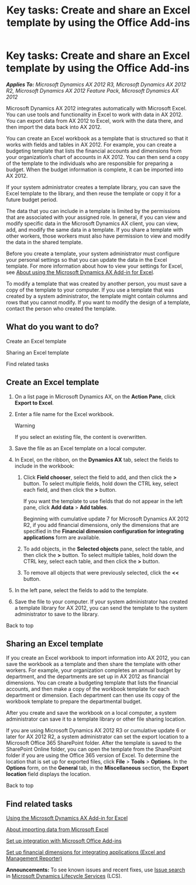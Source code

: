 ﻿---
title: 'Key tasks: Create and share an Excel template by using the Office Add-ins'
TOCTitle: 'Key tasks: Create and share an Excel template by using the Office Add-ins'
ms:assetid: ddd117d5-45aa-4b22-b99b-31d54536dea0
ms:mtpsurl: https://technet.microsoft.com/en-us/library/Hh575254(v=AX.60)
ms:contentKeyID: 39555418
ms.date: 04/30/2014
mtps_version: v=AX.60
f1_keywords:
- Excel
- template
- Office add-in
- spreadsheet
---

# Key tasks: Create and share an Excel template by using the Office Add-ins 


_**Applies To:** Microsoft Dynamics AX 2012 R3, Microsoft Dynamics AX 2012 R2, Microsoft Dynamics AX 2012 Feature Pack, Microsoft Dynamics AX 2012_

Microsoft Dynamics AX 2012 integrates automatically with Microsoft Excel. You can use tools and functionality in Excel to work with data in AX 2012. You can export data from AX 2012 to Excel, work with the data there, and then import the data back into AX 2012.

You can create an Excel workbook as a template that is structured so that it works with fields and tables in AX 2012. For example, you can create a budgeting template that lists the financial accounts and dimensions from your organization’s chart of accounts in AX 2012. You can then send a copy of the template to the individuals who are responsible for preparing a budget. When the budget information is complete, it can be imported into AX 2012.

If your system administrator creates a template library, you can save the Excel template to the library, and then reuse the template or copy it for a future budget period.

The data that you can include in a template is limited by the permissions that are associated with your assigned role. In general, if you can view and modify specific data in the Microsoft Dynamics AX client, you can view, add, and modify the same data in a template. If you share a template with other workers, those workers must also have permission to view and modify the data in the shared template.

Before you create a template, your system administrator must configure your personal settings so that you can update the data in the Excel template. For more information about how to view your settings for Excel, see [About using the Microsoft Dynamics AX Add-in for Excel](about-using-the-microsoft-dynamics-ax-add-in-for-excel.md).

To modify a template that was created by another person, you must save a copy of the template to your computer. If you use a template that was created by a system administrator, the template might contain columns and rows that you cannot modify. If you want to modify the design of a template, contact the person who created the template.

## What do you want to do?

Create an Excel template

Sharing an Excel template

Find related tasks

## Create an Excel template

1.  On a list page in Microsoft Dynamics AX, on the **Action Pane**, click **Export to Excel**.

2.  Enter a file name for the Excel workbook.
    

    > [!WARNING]
    > <P>If you select an existing file, the content is overwritten.</P>



3.  Save the file as an Excel template on a local computer.

4.  In Excel, on the ribbon, on the **Dynamics AX** tab, select the fields to include in the workbook:
    
    1.  Click **Field chooser**, select the field to add, and then click the **\>** button. To select multiple fields, hold down the CTRL key, select each field, and then click the **\>** button.
        
        If you want the template to use fields that do not appear in the left pane, click **Add data** \> **Add tables**.
        
        Beginning with cumulative update 7 for Microsoft Dynamics AX 2012 R2, if you add financial dimensions, only the dimensions that are specified in the **Financial dimension configuration for integrating applications** form are available.
    
    2.  To add objects, in the **Selected objects** pane, select the table, and then click the **\>** button. To select multiple tables, hold down the CTRL key, select each table, and then click the **\>** button.
    
    3.  To remove all objects that were previously selected, click the **\<\<** button.

5.  In the left pane, select the fields to add to the template.

6.  Save the file to your computer. If your system administrator has created a template library for AX 2012, you can send the template to the system administrator to save to the library.

Back to top

## Sharing an Excel template

If you create an Excel workbook to import information into AX 2012, you can save the workbook as a template and then share the template with other workers. For example, your organization completes an annual budget by department, and the departments are set up in AX 2012 as financial dimensions. You can create a budgeting template that lists the financial accounts, and then make a copy of the workbook template for each department or dimension. Each department can then use its copy of the workbook template to prepare the departmental budget.

After you create and save the workbook on a local computer, a system administrator can save it to a template library or other file sharing location.

If you are using Microsoft Dynamics AX 2012 R3 or cumulative update 6 or later for AX 2012 R2, a system administrator can set the export location to a Microsoft Office 365 SharePoint folder. After the template is saved to the SharePoint Online folder, you can open the template from the SharePoint folder if you are using the Office 365 version of Excel. To determine the location that is set up for exported files, click **File** \> **Tools** \> **Options**. In the **Options** form, on the **General** tab, in the **Miscellaneous** section, the **Export location** field displays the location.

Back to top

## Find related tasks

[Using the Microsoft Dynamics AX Add-in for Excel](using-the-microsoft-dynamics-ax-add-in-for-excel.md)

[About importing data from Microsoft Excel](about-importing-data-from-microsoft-excel.md)

[Set up integration with Microsoft Office Add-ins](set-up-integration-with-microsoft-office-add-ins.md)

[Set up financial dimensions for integrating applications (Excel and Management Reporter)](set-up-financial-dimensions-for-integrating-applications-excel-and-management-reporter.md)

  
**Announcements:** To see known issues and recent fixes, use [Issue search](http://go.microsoft.com/fwlink/?linkid=389258) in [Microsoft Dynamics Lifecycle Services](http://go.microsoft.com/fwlink/?linkid=306505) (LCS).

